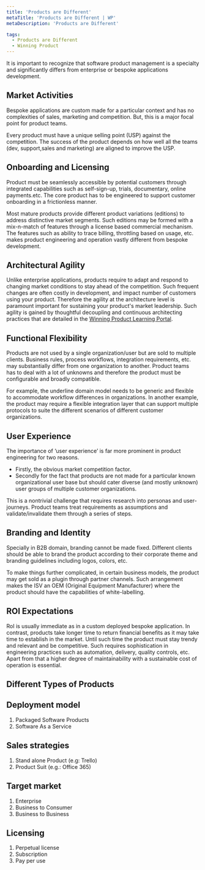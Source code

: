 ```yaml
---
title: 'Products are Different'
metaTitle: 'Products are Different | WP'
metaDescription: 'Products are Different'

tags:
  - Products are Different
  - Winning Product
---
```


It is important to recognize that software product management is a specialty and significantly differs from enterprise or bespoke applications development.


## Market Activities
Bespoke applications are custom made for a particular context and has no complexities of sales, marketing and competition. But, this is a major focal point for product teams.

Every product must have a unique selling point (USP) against the competition. The success of the product depends on how well all the teams (dev, support,sales and marketing) are aligned to improve the USP. 


## Onboarding and Licensing
Product must be seamlessly accessible by potential customers through integrated capabilities such as self-sign-up, trials, documentary, online payments.etc. The core product has to be engineered to support customer onboarding in a frictionless manner.

Most mature products provide different product variations (editions) to address distinctive market segments. Such editions may be formed with a mix-n-match of features through a license based commercial mechanism. The features such as ability to trace billing, throttling based on usage, etc. makes product engineering and operation vastly different from bespoke development.

## Architectural Agility

Unlike enterprise applications, products require to adapt and respond to changing market conditions to stay ahead of the competition. Such frequent changes are often costly in development, and impact number of customers using your product. Therefore the agility at the architecture level is paramount important for sustaining your product's market leadership. Such agility is gained by thoughtful decoupling and continuous architecting practices that are detailed in the [Winning Product Learning Portal](https://learn.winningproduct.com/).


## Functional Flexibility

Products are not used by a single organization/user but are sold to multiple clients. Business rules, process workflows, integration requirements, etc. may substantially differ from one organization to another. Product teams has to deal with a lot of unknowns and therefore the product must be configurable and broadly compatible. 

For example, the underline domain model needs to be generic and flexible to accommodate workflow differences in organizations. In another example, the product may require a flexible integration layer that can support multiple protocols to suite the different scenarios of different customer organizations.


## User Experience

The importance of ‘user experience’ is far more prominent in product engineering for two reasons.  
- Firstly, the obvious market competition factor. 
- Secondly for the fact that products are not made for a particular known organizational user base but should cater diverse (and mostly unknown) user groups of multiple customer organizations. 

This is a nontrivial challenge that requires research into personas and user-journeys. Product teams treat requirements as assumptions and validate/invalidate them through a series of steps.

## Branding and Identity

Specially in B2B domain, branding cannot be made fixed. Different clients should be able to brand the product according to their corporate theme and branding guidelines including logos, colors, etc.

To make things further complicated, in certain business models, the product may get sold as a plugin through partner channels. Such arrangement makes the ISV an OEM (Original Equipment Manufacturer) where the product should have the capabilities of white-labelling.

## ROI Expectations

RoI is usually immediate as in a custom deployed bespoke application. In contrast, products take longer time to return financial benefits as it may take time to establish in the market. Until such time the product must stay trendy and relevant and be competitive. Such requires sophistication in engineering practices such as automation, delivery, quality controls, etc. Apart from that a higher degree of maintainability with a sustainable cost of operation is essential. 

## Different Types of Products

## Deployment model
1. Packaged Software Products
2. Software As a Service


## Sales strategies
1. Stand alone Product (e.g: Trello)
2. Product Suit (e.g.: Office 365)


## Target market
1. Enterprise
2. Business to Consumer
3. Business to Business


## Licensing
1. Perpetual license
2. Subscription
3. Pay per use